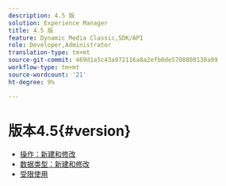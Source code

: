 ```yaml
---
description: 4.5 版
solution: Experience Manager
title: 4.5 版
feature: Dynamic Media Classic,SDK/API
role: Developer,Administrator
translation-type: tm+mt
source-git-commit: 469d1a5c43a972116a8a2efb0de5708800130a99
workflow-type: tm+mt
source-wordcount: '21'
ht-degree: 9%

---
```



# 版本4.5{#version}

* [操作：新建和修改](r-4-5-operations.md)
* [数据类型：新建和修改](r-4-5-types.md)
* [受限使用](r-restricted-use.md)
